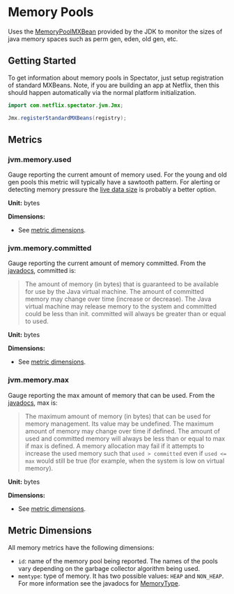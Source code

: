# Memory Pools

Uses the [MemoryPoolMXBean](https://docs.oracle.com/en/java/javase/17/docs/api/java.management/java/lang/management/MemoryPoolMXBean.html)
provided by the JDK to monitor the sizes of java memory spaces such as perm gen, eden, old gen, etc. 

## Getting Started

To get information about memory pools in Spectator, just setup registration of standard MXBeans.
Note, if you are building an app at Netflix, then this should happen automatically via the normal
platform initialization.

```java
import com.netflix.spectator.jvm.Jmx;

Jmx.registerStandardMXBeans(registry);
```

## Metrics

### jvm.memory.used

Gauge reporting the current amount of memory used. For the young and old gen pools this
metric will typically have a sawtooth pattern. For alerting or detecting memory pressure
the [live data size](jvm-gc.md#jvmgclivedatasize)
is probably a better option.

**Unit:** bytes

**Dimensions:**

* See [metric dimensions](#metric-dimensions).

### jvm.memory.committed

Gauge reporting the current amount of memory committed. From the
[javadocs](https://docs.oracle.com/en/java/javase/17/docs/api/java.management/java/lang/management/MemoryUsage.html),
committed is:

> The amount of memory (in bytes) that is guaranteed to be available for use by the Java
> virtual machine. The amount of committed memory may change over time (increase or decrease).
> The Java virtual machine may release memory to the system and committed could be less than
> init. committed will always be greater than or equal to used.

**Unit:** bytes 

**Dimensions:**

* See [metric dimensions](#metric-dimensions).

### jvm.memory.max

Gauge reporting the max amount of memory that can be used. From the
[javadocs](https://docs.oracle.com/en/java/javase/17/docs/api/java.management/java/lang/management/MemoryUsage.html),
max is:

> The maximum amount of memory (in bytes) that can be used for memory management. Its value
> may be undefined. The maximum amount of memory may change over time if defined. The amount
> of used and committed memory will always be less than or equal to max if max is defined. A
> memory allocation may fail if it attempts to increase the used memory such that
> `used > committed` even if `used <= max` would still be true (for example, when the
> system is low on virtual memory).

**Unit:** bytes 

**Dimensions:**

* See [metric dimensions](#metric-dimensions).

## Metric Dimensions

All memory metrics have the following dimensions:

* `id`: name of the memory pool being reported. The names of the pools vary depending on the
  garbage collector algorithm being used.
* `memtype`: type of memory. It has two possible values: `HEAP` and `NON_HEAP`. For more
  information see the javadocs for [MemoryType](https://docs.oracle.com/en/java/javase/17/docs/api/java.management/java/lang/management/MemoryType.html).
